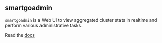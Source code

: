 ## smartgoadmin

`smartgoadmin` is a Web UI to view aggregated cluster stats in realtime and perform various
administrative tasks.

Read the [docs](http://git.oschina.net/cloudzone/smartgo)

